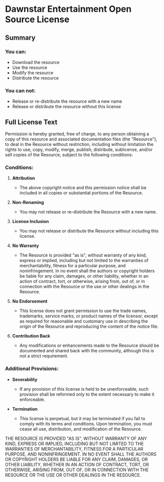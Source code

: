 # Dawnstar Entertainment Open Source License

## Summary

### You can:
- Download the resource
- Use the resource
- Modify the resource
- Distribute the resource

### You can not:
- Release or re-distribute the resource with a new name
- Release or distribute the resource without this license

## Full License Text

Permission is hereby granted, free of charge, to any person obtaining a copy of this resource and associated documentation files (the "Resource"), to deal in the Resource without restriction, including without limitation the rights to use, copy, modify, merge, publish, distribute, sublicense, and/or sell copies of the Resource, subject to the following conditions:

### Conditions:
1. **Attribution**
   - The above copyright notice and this permission notice shall be included in all copies or substantial portions of the Resource.

2. **Non-Renaming**
   - You may not release or re-distribute the Resource with a new name.

3. **License Inclusion**
   - You may not release or distribute the Resource without including this license.

4. **No Warranty**
   - The Resource is provided "as is", without warranty of any kind, express or implied, including but not limited to the warranties of merchantability, fitness for a particular purpose, and noninfringement. In no event shall the authors or copyright holders be liable for any claim, damages, or other liability, whether in an action of contract, tort, or otherwise, arising from, out of, or in connection with the Resource or the use or other dealings in the Resource.

5. **No Endorsement**
   - This license does not grant permission to use the trade names, trademarks, service marks, or product names of the licensor, except as required for reasonable and customary use in describing the origin of the Resource and reproducing the content of the notice file.

6. **Contribution Back**
   - Any modifications or enhancements made to the Resource should be documented and shared back with the community, although this is not a strict requirement.

### Additional Provisions:
- **Severability**
  - If any provision of this license is held to be unenforceable, such provision shall be reformed only to the extent necessary to make it enforceable.

- **Termination**
  - This license is perpetual, but it may be terminated if you fail to comply with its terms and conditions. Upon termination, you must cease all use, distribution, and modification of the Resource.

THE RESOURCE IS PROVIDED "AS IS", WITHOUT WARRANTY OF ANY KIND, EXPRESS OR IMPLIED, INCLUDING BUT NOT LIMITED TO THE WARRANTIES OF MERCHANTABILITY, FITNESS FOR A PARTICULAR PURPOSE, AND NONINFRINGEMENT. IN NO EVENT SHALL THE AUTHORS OR COPYRIGHT HOLDERS BE LIABLE FOR ANY CLAIM, DAMAGES, OR OTHER LIABILITY, WHETHER IN AN ACTION OF CONTRACT, TORT, OR OTHERWISE, ARISING FROM, OUT OF, OR IN CONNECTION WITH THE RESOURCE OR THE USE OR OTHER DEALINGS IN THE RESOURCE.
